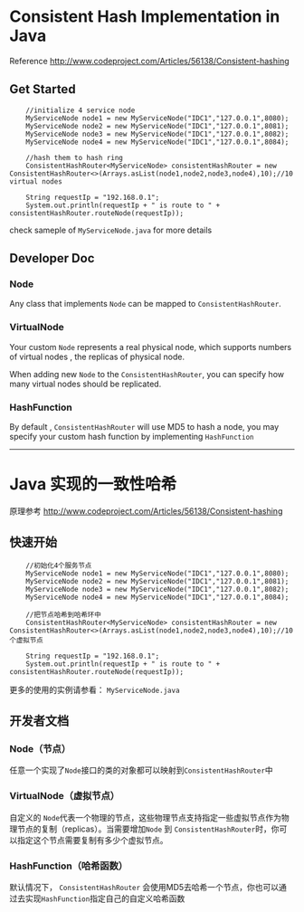 # Consistent Hash Implementation in Java

Reference http://www.codeproject.com/Articles/56138/Consistent-hashing

## Get Started

        //initialize 4 service node
        MyServiceNode node1 = new MyServiceNode("IDC1","127.0.0.1",8080);
        MyServiceNode node2 = new MyServiceNode("IDC1","127.0.0.1",8081);
        MyServiceNode node3 = new MyServiceNode("IDC1","127.0.0.1",8082);
        MyServiceNode node4 = new MyServiceNode("IDC1","127.0.0.1",8084);

        //hash them to hash ring
        ConsistentHashRouter<MyServiceNode> consistentHashRouter = new ConsistentHashRouter<>(Arrays.asList(node1,node2,node3,node4),10);//10 virtual nodes

        String requestIp = "192.168.0.1";
        System.out.println(requestIp + " is route to " + consistentHashRouter.routeNode(requestIp));

  check sameple of `MyServiceNode.java` for more details



## Developer Doc

### Node

Any class that implements `Node` can be mapped to `ConsistentHashRouter`.

### VirtualNode

Your custom `Node` represents a real physical node, which supports numbers of virtual nodes , the replicas of physical node.

When adding new `Node` to the `ConsistentHashRouter`, you can specify how many virtual nodes should be replicated.

### HashFunction

By default , `ConsistentHashRouter` will use MD5 to hash a node, you may specify your custom hash function by implementing `HashFunction`


----------------------------------------------------------------------------------------------

# Java 实现的一致性哈希 

原理参考 http://www.codeproject.com/Articles/56138/Consistent-hashing

## 快速开始

        //初始化4个服务节点
        MyServiceNode node1 = new MyServiceNode("IDC1","127.0.0.1",8080);
        MyServiceNode node2 = new MyServiceNode("IDC1","127.0.0.1",8081);
        MyServiceNode node3 = new MyServiceNode("IDC1","127.0.0.1",8082);
        MyServiceNode node4 = new MyServiceNode("IDC1","127.0.0.1",8084);

        //把节点哈希到哈希环中
        ConsistentHashRouter<MyServiceNode> consistentHashRouter = new ConsistentHashRouter<>(Arrays.asList(node1,node2,node3,node4),10);//10个虚拟节点

        String requestIp = "192.168.0.1";
        System.out.println(requestIp + " is route to " + consistentHashRouter.routeNode(requestIp));

  更多的使用的实例请参看： `MyServiceNode.java`



## 开发者文档

### Node（节点）

任意一个实现了`Node`接口的类的对象都可以映射到`ConsistentHashRouter`中

### VirtualNode（虚拟节点）

自定义的 `Node`代表一个物理的节点，这些物理节点支持指定一些虚拟节点作为物理节点的复制（replicas）。当需要增加`Node` 到 `ConsistentHashRouter`时，你可以指定这个节点需要复制有多少个虚拟节点。


### HashFunction（哈希函数）

默认情况下， `ConsistentHashRouter` 会使用MD5去哈希一个节点，你也可以通过去实现`HashFunction`指定自己的自定义哈希函数




